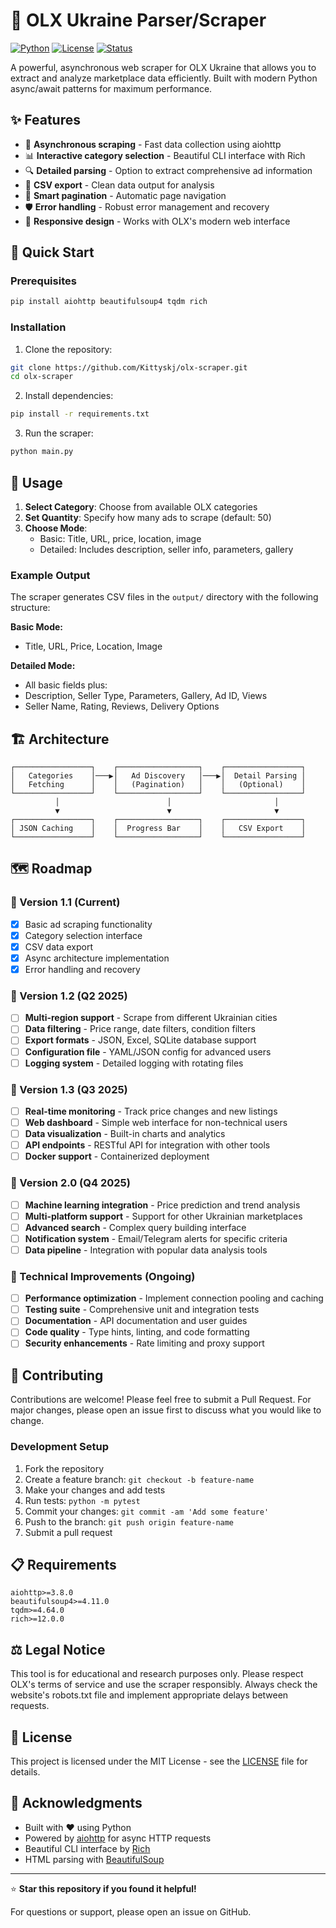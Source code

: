 # 🛒 OLX Ukraine Parser/Scraper

[![Python](https://img.shields.io/badge/Python-3.7+-blue.svg)](https://www.python.org/downloads/)
[![License](https://img.shields.io/badge/License-MIT-green.svg)](LICENSE)
[![Status](https://img.shields.io/badge/Status-Active-brightgreen.svg)]()

A powerful, asynchronous web scraper for OLX Ukraine that allows you to extract and analyze marketplace data efficiently. Built with modern Python async/await patterns for maximum performance.

## ✨ Features

- 🚀 **Asynchronous scraping** - Fast data collection using aiohttp
- 📊 **Interactive category selection** - Beautiful CLI interface with Rich
- 🔍 **Detailed parsing** - Option to extract comprehensive ad information
- 💾 **CSV export** - Clean data output for analysis
- 🎯 **Smart pagination** - Automatic page navigation
- 🛡️ **Error handling** - Robust error management and recovery
- 📱 **Responsive design** - Works with OLX's modern web interface

## 🚀 Quick Start

### Prerequisites

```bash
pip install aiohttp beautifulsoup4 tqdm rich
```

### Installation

1. Clone the repository:
```bash
git clone https://github.com/Kittyskj/olx-scraper.git
cd olx-scraper
```

2. Install dependencies:
```bash
pip install -r requirements.txt
```

3. Run the scraper:
```bash
python main.py
```

## 📖 Usage

1. **Select Category**: Choose from available OLX categories
2. **Set Quantity**: Specify how many ads to scrape (default: 50)
3. **Choose Mode**: 
   - Basic: Title, URL, price, location, image
   - Detailed: Includes description, seller info, parameters, gallery

### Example Output

The scraper generates CSV files in the `output/` directory with the following structure:

**Basic Mode:**
- Title, URL, Price, Location, Image

**Detailed Mode:**
- All basic fields plus:
- Description, Seller Type, Parameters, Gallery, Ad ID, Views
- Seller Name, Rating, Reviews, Delivery Options

## 🏗️ Architecture

```
┌─────────────────┐    ┌──────────────────┐    ┌─────────────────┐
│   Categories    │───▶│   Ad Discovery   │───▶│  Detail Parsing │
│   Fetching      │    │   (Pagination)   │    │   (Optional)    │
└─────────────────┘    └──────────────────┘    └─────────────────┘
          │                        │                       │
          ▼                        ▼                       ▼
┌─────────────────┐    ┌──────────────────┐    ┌─────────────────┐
│ JSON Caching    │    │  Progress Bar    │    │   CSV Export    │
└─────────────────┘    └──────────────────┘    └─────────────────┘
```

## 🗺️ Roadmap

### 🎯 Version 1.1 (Current)
- [x] Basic ad scraping functionality
- [x] Category selection interface
- [x] CSV data export
- [x] Async architecture implementation
- [x] Error handling and recovery

### 🚀 Version 1.2 (Q2 2025)
- [ ] **Multi-region support** - Scrape from different Ukrainian cities
- [ ] **Data filtering** - Price range, date filters, condition filters
- [ ] **Export formats** - JSON, Excel, SQLite database support
- [ ] **Configuration file** - YAML/JSON config for advanced users
- [ ] **Logging system** - Detailed logging with rotating files

### 🔮 Version 1.3 (Q3 2025)
- [ ] **Real-time monitoring** - Track price changes and new listings
- [ ] **Web dashboard** - Simple web interface for non-technical users
- [ ] **Data visualization** - Built-in charts and analytics
- [ ] **API endpoints** - RESTful API for integration with other tools
- [ ] **Docker support** - Containerized deployment

### 🌟 Version 2.0 (Q4 2025)
- [ ] **Machine learning integration** - Price prediction and trend analysis
- [ ] **Multi-platform support** - Support for other Ukrainian marketplaces
- [ ] **Advanced search** - Complex query building interface
- [ ] **Notification system** - Email/Telegram alerts for specific criteria
- [ ] **Data pipeline** - Integration with popular data analysis tools

### 🔧 Technical Improvements (Ongoing)
- [ ] **Performance optimization** - Implement connection pooling and caching
- [ ] **Testing suite** - Comprehensive unit and integration tests
- [ ] **Documentation** - API documentation and user guides
- [ ] **Code quality** - Type hints, linting, and code formatting
- [ ] **Security enhancements** - Rate limiting and proxy support

## 🤝 Contributing

Contributions are welcome! Please feel free to submit a Pull Request. For major changes, please open an issue first to discuss what you would like to change.

### Development Setup

1. Fork the repository
2. Create a feature branch: `git checkout -b feature-name`
3. Make your changes and add tests
4. Run tests: `python -m pytest`
5. Commit your changes: `git commit -am 'Add some feature'`
6. Push to the branch: `git push origin feature-name`
7. Submit a pull request

## 📋 Requirements

```
aiohttp>=3.8.0
beautifulsoup4>=4.11.0
tqdm>=4.64.0
rich>=12.0.0
```

## ⚖️ Legal Notice

This tool is for educational and research purposes only. Please respect OLX's terms of service and use the scraper responsibly. Always check the website's robots.txt file and implement appropriate delays between requests.

## 📄 License

This project is licensed under the MIT License - see the [LICENSE](LICENSE) file for details.

## 🙏 Acknowledgments

- Built with ❤️ using Python
- Powered by [aiohttp](https://docs.aiohttp.org/) for async HTTP requests
- Beautiful CLI interface by [Rich](https://rich.readthedocs.io/)
- HTML parsing with [BeautifulSoup](https://www.crummy.com/software/BeautifulSoup/)

---

⭐ **Star this repository if you found it helpful!**

For questions or support, please open an issue on GitHub.
